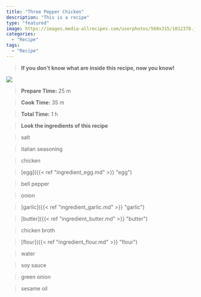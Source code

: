 ```yaml
---
title: "Three Pepper Chicken"
description: "This is a recipe"
type: "featured"
image: https://images.media-allrecipes.com/userphotos/560x315/1012378.jpg
categories: 
  - "Recipe"
tags: 
  - "Recipe"
---
```



>**If you don't know what are inside this recipe, now you know!**

![](../images/Recipes-Banner.jpg)
> **Prepare Time:** 25 m


> **Cook Time:** 35 m


> **Total Time:** 1 h

> **Look the ingredients of this recipe**

> salt

> italian seasoning

> chicken

> [egg]({{< ref "ingredient_egg.md" >}} "egg")

> bell pepper

> onion

> [garlic]({{< ref "ingredient_garlic.md" >}} "garlic")

> [butter]({{< ref "ingredient_butter.md" >}} "butter")

> chicken broth

> [flour]({{< ref "ingredient_flour.md" >}} "flour")

> water

> soy sauce

> green onion

> sesame oil

